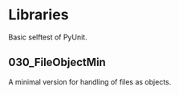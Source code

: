 Libraries
=========

Basic selftest of PyUnit.

030_FileObjectMin
-----------------

A minimal version for handling of files as objects.

